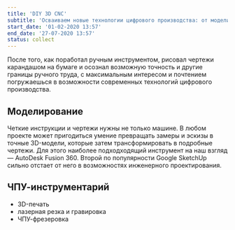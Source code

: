 ```yaml
---
title: 'DIY 3D CNC'
subtitle: 'Осваиваем новые технологии цифрового производства: от моделирования до готовых изделий'
start_date: '01-02-2020 13:57'
end_date: '27-07-2020 13:57'
status: collect
---
```


После того, как поработал ручным инструментом, рисовал чертежи карандашом на бумаге и осознал возможную точность и другие границы ручного труда, с максимальным интересом и почтением погружаешься в возможности современных технологий цифрового производства. 

## Моделирование

Четкие инструкции и чертежи нужны не только машине. В любом проекте может пригодиться умение  превращать замеры и эскизы в точные 3D-модели, которые затем трансформировать в подробные чертежи. Для этого наиболее подходходящий инструмент на наш взгляд — AutoDesk Fusion 360. Второй по популярности Google SketchUp сильно отстает от него в возможностях инженерного проектирования.

## ЧПУ-инструментарий

- 3D-печать
- лазерная резка и гравировка
- ЧПУ-фрезеровка